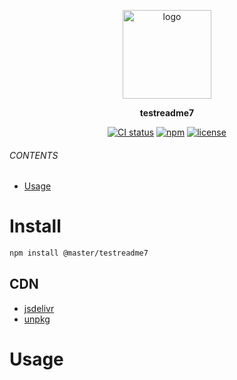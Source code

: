 <br><br>
<p align="center">
    <img src="https://raw.githubusercontent.com/master-style/package/document/images/logo-and-text.svg" alt="logo" width="142">
</p>
<p align="center">
    <b><!-- name -->testreadme7<!----></b>
</p>
<p align="center"><!-- package.description --><!----></p>
<p align="center"><!-- badges.map((badge) => `<a href="${badge.href}"><img src="${badge.src}" alt="${badge.alt}"></a>`).join('&nbsp;')--><a href="https://circleci.com/gh/1tryer/workflows/1tryer/tree/main"><img src="https://img.shields.io/circleci/build/github/1tryer/testreadme7/main.svg?logo=circleci&logoColor=fff&label=CircleCI" alt="CI status"></a>&nbsp;<a href="https://www.npmjs.com/@master/testreadme7"><img src="https://img.shields.io/npm/v/@master/testreadme7.svg?logo=npm&logoColor=fff&label=NPM&color=limegreen" alt="npm"></a>&nbsp;<a href="https://circleci.com/gh/1tryer/workflows/1tryer/tree/main"><img src="https://img.shields.io/github/license/1tryer/testreadme7" alt="license"></a><!----></p>

###### CONTENTS
- [Usage](#usage)

# Install
```sh
npm install @master/testreadme7
```
## CDN
<!-- cdns.map((cdn) => `\n- [${cdn.name}](${cdn.href})`).join('') -->
- [jsdelivr](https://www.jsdelivr.com/package/npm/@master/testreadme7)
- [unpkg](https://unpkg.com/@master/testreadme7)<!---->

# Usage